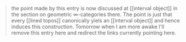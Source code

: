 
> the point made by this entry is now discussed at [[interval object]] in the section on geometric $\infty$-categories there. The point is just that every [[lined topos]] canonically yiels an [[interval object]] and hence induces this construction. Tomorrow when I am more awake I'll remove this entry here and redirect the links currently pointing here.